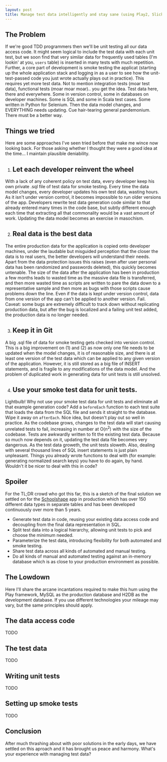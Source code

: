 ```yaml
---
layout: post
title: Manage test data intelligently and stay sane (using Play2, Slick and H2DB)
---
```



The Problem
-----------

If we're good TDD programmers then we'll be unit testing all our data access code.  It might seem logical to include the test data with each unit test, but we soon find that very similar data for frequently used tables (I'm lookin' at you, `users` table) is inserted in many tests with much repetition.  Further, a core part of development is smoke testing the applicat (starting up the whole application stack and logging in as a user to see how the unit-test-passed code you just wrote actually plays out in practice). This requires yet more test data.  Not to mention integration tests (moar test data), functional tests (moar moar moar).. you get the idea.  Test data here, there and everywhere.  Some in version control, some in databases on developer machines.  Some is SQL and some in Scala test cases.  Some written in Python for Selenium.  Then the data model changes, and EVERYTHING needs updating.  Cue hair-tearing general pandemonium.  There must be a better way.

Things we tried
---------------

Here are some approaches I've seen tried before that make me wince now looking back.  For those asking whether I thought they were a good idea at the time... I maintain plausible deniability.

1) ## Let each developer reinvent the wheel

With a lack of any coherent policy on test data, every developer keep his own private .sql file of test data for smoke testing.  Every time the data model changes, every developer updates his own test data, wasting hours.  As it isn't under version control, it becomes impossible to run older versions of the app.
Developers rewrite test data generation code similar to that already entered many times in the code base, but subtly different enough each time that extracting all that commonality would be a vast amount of work.  Updating the data model becomes an exercise in masochism.

2) ## Real data is the best data

The entire production data for the application is copied onto developer machines, under the laudable but misguided perception that the closer the data is to real users, the better developers will understand their needs.  Apart from the data protection issues this raises (even after user personal data has been randomized and passwords deleted), this quickly becomes untenable.  The size of the data after the application has been in production a few months leads to wasted time as the massive data file is transferred, and then more wasted time as scripts are written to pare the data down to a representative sample and then more as bugs with those scripts cause problems down the line.  Even if the data is kept under version control, data from one version of the app can't be applied to another version. Fail.  Caveat: some bugs are extremely difficult to track down without replicating production data, but after the bug is localized and a failing unit test added, the production data is no longer needed.

3) ## Keep it in Git

A big .sql file of data for smoke testing gets checked into version control.  This is a big improvement on (1) and (2) as now only one file needs to be updated when the model changes, it is of reasonable size, and there is at least one version of the test data which can be applied to any given version of the application.  However, it is still stored as a big file of INSERT statements, and is fragile to any modifications of the data model.  And the problem of duplicated work in generating data for unit tests is still unsolved.

4) ## Use your smoke test data for unit tests.

Lightbulb! Why not use your smoke test data for unit tests and eliminate all that example generation code? Add a `beforeEach` function to each test suite that loads the data from the SQL file and sends it straight to the database.  Wipe it away on `afterEach`. Nice idea, but doesn't play out so well in practice.  As the codebase grows, changes to the test data will start causing unrelated tests to fail, increasing in number at O(n<sup>2</sup>) with the size of the codebase.  Tests are awkwardly written to fit the existing test data.  Because so much now depends on it, updating the test data file becomes very dangerous.  As the test data groweth, the unit tests sloweth.
Also, dealing with several thousand lines of SQL insert statements is just plain unpleasant. Things you already wrote functions to deal with (for example: generating normalized search keys) you have to do again, by hand.  Wouldn't it be nicer to deal with this in code?


Spoiler
-------

For the TL;DR crowd who got this far, this is a sketch of the final solution we settled on for the [Schoolshape](http://schoolshape.com) app in production which has over 150 different data types in separate tables and has been developed continuously over more than 5 years.

- Generate test data in code, reusing your existing data access code and decoupling from the final data representation in SQL.
- Split test data into a logical hierarchy, allowing unit tests to pick and choose the minimum needed.
- Parameterize the test data, introducing flexibility for both automated and smoke testing.
- Share test data across all kinds of automated and manual testing.
- Do all kinds of manual and automated testing against an in-memory database which is as close to your production environment as possible.

The Lowdown
-----------

Here I'll share the arcane incantations required to make this hum using the Play framework, MySQL as the production database and H2DB as the development database.  If you use different technologies your mileage may vary, but the same principles should apply.

## The data access code
TODO

## The test data
TODO

## Writing unit tests
TODO

## Setting up smoke tests
TODO

Conclusion
----------

After much thrashing about with poor solutions in the early days, we have settled on this aproach and it has brought us peace and harmony.  What's your experience with managing test data?

